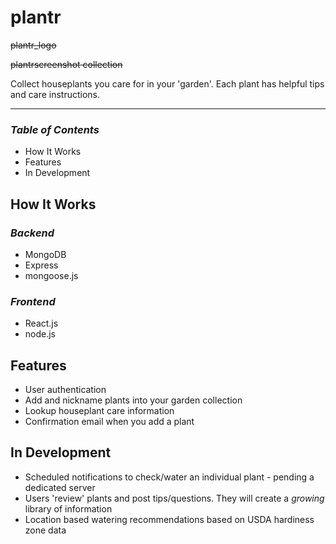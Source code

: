 # plantr

~~plantr_logo~~

~~plantrscreenshot collection~~

Collect houseplants you care for in your 'garden'. Each plant has helpful tips and care instructions.


___
### _Table of Contents_
* How It Works
* Features
* In Development

## __How It Works__

### _Backend_
* MongoDB
* Express
* mongoose.js

### _Frontend_
* React.js
* node.js

## __Features__
* User authentication
* Add and nickname plants into your garden collection
* Lookup houseplant care information
* Confirmation email when you add a plant

## __In Development__
* Scheduled notifications to check/water an individual plant - pending a dedicated server
* Users 'review' plants and post tips/questions. They will create a _growing_ library of information
* Location based watering recommendations based on USDA hardiness zone data
